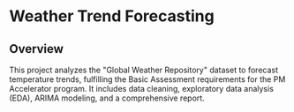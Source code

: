 # Weather Trend Forecasting

## Overview
This project analyzes the "Global Weather Repository" dataset to forecast temperature trends, fulfilling the Basic Assessment requirements for the PM Accelerator program. It includes data cleaning, exploratory data analysis (EDA), ARIMA modeling, and a comprehensive report.

